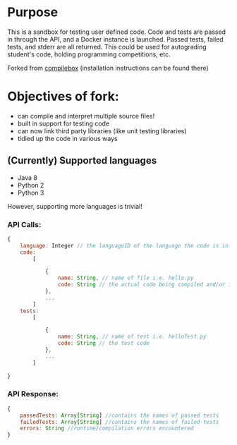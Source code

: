 # Purpose
This is a sandbox for testing user defined code. Code and tests are passed in through the API, and a Docker instance is launched. Passed tests, failed tests, and stderr are all returned. This could be used for autograding student's code, holding programming competitions, etc. 

Forked from [compilebox](https://github.com/remoteinterview/compilebox) (installation instructions can be found there)

# Objectives of fork:

* can compile and interpret multiple source files!
* built in support for testing code
* can now link third party libraries (like unit testing libraries)
* tidied up the code in various ways

## (Currently) Supported languages
* Java 8 
* Python 2
* Python 3 

However, supporting more languages is trivial!

### API Calls:
```javascript
{
    language: Integer // the languageID of the language the code is in. LangIds can be found in api/compilers.js
    code: 
        [

            {
                name: String, // name of file i.e. hello.py
                code: String // the actual code being compiled and/or intepreted
            },
            ...
        ]
    tests:
        [

            {
                name: String, // name of test i.e. helloTest.py
                code: String // the test code
            },
            ...
        ]
    
}
```
### API Response:
```javascript
{
    passedTests: Array[String] //contains the names of passed tests
    failedTests: Array[String] //contains the names of failed tests
    errors: String //runtime/compilation errors encountered
}
```

